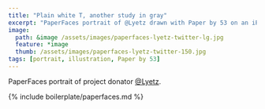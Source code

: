 ```yaml
---
title: "Plain white T, another study in gray"
excerpt: "PaperFaces portrait of @Lyetz drawn with Paper by 53 on an iPad."
image: 
  path: &image /assets/images/paperfaces-lyetz-twitter-lg.jpg 
  feature: *image
  thumb: /assets/images/paperfaces-lyetz-twitter-150.jpg
tags: [portrait, illustration, Paper by 53]
---
```


PaperFaces portrait of project donator [@Lyetz](http://twitter.com/Lyetz).

{% include boilerplate/paperfaces.md %}